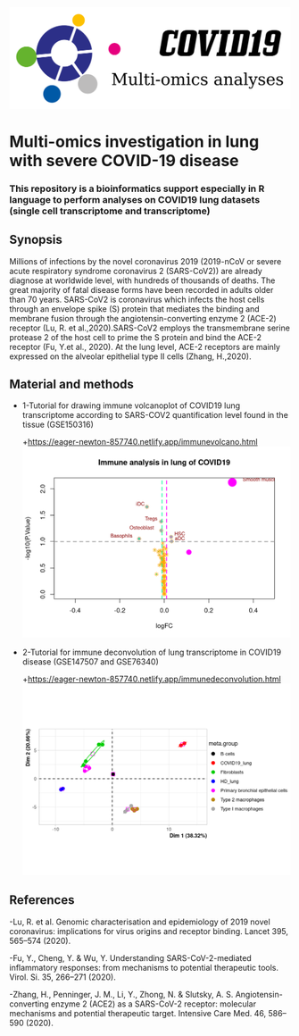 ![logo](https://github.com/cdesterke/covid19sc/blob/master/logo.png)
# Multi-omics investigation in lung with severe COVID-19 disease

### This repository is a bioinformatics support especially in R language to perform analyses on COVID19 lung datasets (single cell transcriptome and transcriptome)

## Synopsis
Millions of infections by the novel coronavirus 2019  (2019-nCoV or severe acute respiratory syndrome coronavirus 2 (SARS-CoV2)) are already diagnose at worldwide level, with hundreds of thousands of deaths. The great majority of fatal disease forms have been recorded in adults older than 70 years. SARS-CoV2 is coronavirus which infects the host cells through an envelope spike (S) protein that mediates the binding and membrane fusion through the angiotensin-converting enzyme 2 (ACE-2) receptor (Lu, R. et al.,2020).SARS-CoV2 employs the transmembrane serine protease 2 of the host cell to prime the S protein and bind the ACE-2 receptor (Fu, Y.et al., 2020). At the lung level, ACE-2 receptors are mainly expressed on the alveolar epithelial type II cells (Zhang, H.,2020).

## Material and methods

* 1-Tutorial for drawing immune volcanoplot of COVID19 lung transcriptome according to SARS-COV2 quantification level found in the tissue (GSE150316)
  
  +<https://eager-newton-857740.netlify.app/immunevolcano.html>
![iv](https://github.com/cdesterke/covid19sc/blob/master/immunevolcano.png)

* 2-Tutorial for immune deconvolution of lung transcriptome in COVID19 disease (GSE147507 and GSE76340)
  
  +<https://eager-newton-857740.netlify.app/immunedeconvolution.html>
![pca](https://github.com/cdesterke/covid19sc/blob/master/pca.png)



## References

-Lu, R. et al. Genomic characterisation and epidemiology of 2019 novel coronavirus: implications for virus origins and receptor binding. Lancet 395, 565–574 (2020).

-Fu, Y., Cheng, Y. & Wu, Y. Understanding SARS-CoV-2-mediated inflammatory responses: from mechanisms to potential therapeutic tools. Virol. Si. 35, 266–271 (2020).

-Zhang, H., Penninger, J. M., Li, Y., Zhong, N. & Slutsky, A. S. Angiotensin-converting enzyme 2 (ACE2) as a SARS-CoV-2 receptor: molecular mechanisms and potential therapeutic target. Intensive Care Med. 46, 586–590 (2020).
